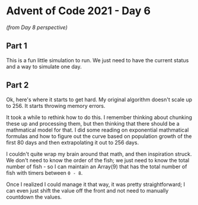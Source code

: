 # Advent of Code 2021 - Day 6
*(from Day 8 perspective)*

## Part 1

This is a fun little simulation to run. We just need to have the current status and a way to simulate one day.

## Part 2

Ok, here's where it starts to get hard. My original algorithm doesn't scale up to 256. It starts throwing memory errors.

It took a while to rethink how to do this. I remember thinking about chunking these up and processing them, but then thinking that there should be a mathmatical model for that. I did some reading on exponential mathmatical formulas and how to figure out the curve based on population growth of the first 80 days and then extrapolating it out to 256 days.

I couldn't quite wrap my brain around that math, and then inspiration struck. We don't need to know the order of the fish; we just need to know the total number of fish - so I can maintain an Array(9) that has the total number of fish with timers between `0 - 8`.

Once I realized I could manage it that way, it was pretty straightforward; I can even just shift the value off the front and not need to manually countdown the values.
